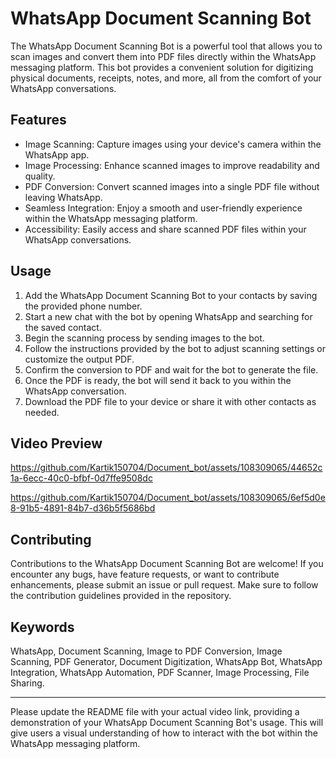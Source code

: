 # WhatsApp Document Scanning Bot

The WhatsApp Document Scanning Bot is a powerful tool that allows you to scan images and convert them into PDF files directly within the WhatsApp messaging platform. This bot provides a convenient solution for digitizing physical documents, receipts, notes, and more, all from the comfort of your WhatsApp conversations.

## Features

- Image Scanning: Capture images using your device's camera within the WhatsApp app.
- Image Processing: Enhance scanned images to improve readability and quality.
- PDF Conversion: Convert scanned images into a single PDF file without leaving WhatsApp.
- Seamless Integration: Enjoy a smooth and user-friendly experience within the WhatsApp messaging platform.
- Accessibility: Easily access and share scanned PDF files within your WhatsApp conversations.

## Usage

1. Add the WhatsApp Document Scanning Bot to your contacts by saving the provided phone number.
2. Start a new chat with the bot by opening WhatsApp and searching for the saved contact.
3. Begin the scanning process by sending images to the bot.
4. Follow the instructions provided by the bot to adjust scanning settings or customize the output PDF.
5. Confirm the conversion to PDF and wait for the bot to generate the file.
6. Once the PDF is ready, the bot will send it back to you within the WhatsApp conversation.
7. Download the PDF file to your device or share it with other contacts as needed.

## Video Preview




https://github.com/Kartik150704/Document_bot/assets/108309065/44652c1a-6ecc-40c0-bfbf-0d7ffe9508dc


https://github.com/Kartik150704/Document_bot/assets/108309065/6ef5d0e8-91b5-4891-84b7-d36b5f5686bd



## Contributing

Contributions to the WhatsApp Document Scanning Bot are welcome! If you encounter any bugs, have feature requests, or want to contribute enhancements, please submit an issue or pull request. Make sure to follow the contribution guidelines provided in the repository.

## Keywords

WhatsApp, Document Scanning, Image to PDF Conversion, Image Scanning, PDF Generator, Document Digitization, WhatsApp Bot, WhatsApp Integration, WhatsApp Automation, PDF Scanner, Image Processing, File Sharing.

---

Please update the README file with your actual video link, providing a demonstration of your WhatsApp Document Scanning Bot's usage. This will give users a visual understanding of how to interact with the bot within the WhatsApp messaging platform.
